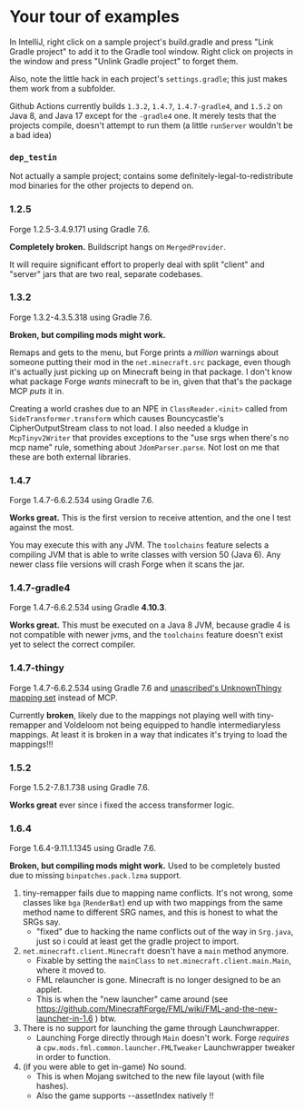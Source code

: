 # Your tour of examples

In IntelliJ, right click on a sample project's build.gradle and press "Link Gradle project" to add it to the Gradle tool window. Right click on projects in the window and press "Unlink Gradle project" to forget them.

Also, note the little hack in each project's `settings.gradle`; this just makes them work from a subfolder.

Github Actions currently builds `1.3.2`, `1.4.7`, `1.4.7-gradle4`, and `1.5.2` on Java 8, and Java 17 except for the `-gradle4` one. It merely tests that the projects compile, doesn't attempt to run them (a little `runServer` wouldn't be a bad idea)

### `dep_testin`

Not actually a sample project; contains some definitely-legal-to-redistribute mod binaries for the other projects to depend on.

### 1.2.5

Forge 1.2.5-3.4.9.171 using Gradle 7.6.

**Completely broken.** Buildscript hangs on `MergedProvider`.

It will require significant effort to properly deal with split "client" and "server" jars that are two real, separate codebases.

### 1.3.2

Forge 1.3.2-4.3.5.318 using Gradle 7.6.

**Broken, but compiling mods might work.**

Remaps and gets to the menu, but Forge prints a *million* warnings about someone putting their mod in the `net.minecraft.src` package, even though it's actually just picking up on Minecraft being in that package. I don't know what package Forge *wants* minecraft to be in, given that that's the package MCP *puts* it in.

Creating a world crashes due to an NPE in `ClassReader.<init>` called from `SideTransformer.transform` which causes Bouncycastle's CipherOutputStream class to not load. I also needed a kludge in `McpTinyv2Writer` that provides exceptions to the "use srgs when there's no mcp name" rule, something about `JdomParser.parse`. Not lost on me that these are both external libraries.

### 1.4.7

Forge 1.4.7-6.6.2.534 using Gradle 7.6.

**Works great.** This is the first version to receive attention, and the one I test against the most.

You may execute this with any JVM. The `toolchains` feature selects a compiling JVM that is able to write classes with version 50 (Java 6). Any newer class file versions will crash Forge when it scans the jar.

### 1.4.7-gradle4

Forge 1.4.7-6.6.2.534 using Gradle **4.10.3**.

**Works great.** This must be executed on a Java 8 JVM, because gradle 4 is not compatible with newer jvms, and the `toolchains` feature doesn't exist yet to select the correct compiler.

### 1.4.7-thingy

Forge 1.4.7-6.6.2.534 using Gradle 7.6 and [unascribed's UnknownThingy mapping set](https://git.sleeping.town/unascribed/UnknownThingy) instead of MCP.

Currently **broken**, likely due to the mappings not playing well with tiny-remapper and Voldeloom not being equipped to handle intermediaryless mappings. At least it is broken in a way that indicates it's trying to load the mappings!!!

### 1.5.2

Forge 1.5.2-7.8.1.738 using Gradle 7.6.

**Works great** ever since i fixed the access transformer logic.

### 1.6.4

Forge 1.6.4-9.11.1.1345 using Gradle 7.6.

**Broken, but compiling mods might work.** Used to be completely busted due to missing `binpatches.pack.lzma` support.

1. tiny-remapper fails due to mapping name conflicts. It's not wrong, some classes like `bga` (`RenderBat`) end up with two mappings from the same method name to different SRG names, and this is honest to what the SRGs say.
   * "fixed" due to hacking the name conflicts out of the way in `Srg.java`, just so i could at least get the gradle project to import.
2. `net.minecraft.client.Minecraft` doesn't have a `main` method anymore.
   * Fixable by setting the `mainClass` to `net.minecraft.client.main.Main`, where it moved to.
   * FML relauncher is gone. Minecraft is no longer designed to be an applet.
   * This is when the "new launcher" came around (see https://github.com/MinecraftForge/FML/wiki/FML-and-the-new-launcher-in-1.6 ) btw.
3. There is no support for launching the game through Launchwrapper.
   * Launching Forge directly through `Main` doesn't work. Forge *requires* a `cpw.mods.fml.common.launcher.FMLTweaker` Launchwrapper tweaker in order to function.
4. (if you were able to get in-game) No sound.
   * This is when Mojang switched to the new file layout (with file hashes).
   * Also the game supports --assetIndex natively :bangbang:
   